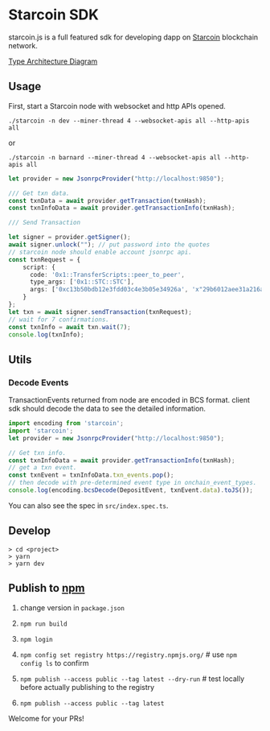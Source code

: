 # Starcoin SDK

starcoin.js is a full featured sdk for developing dapp on [Starcoin](https://github.com/starcoinorg/starcoin) blockchain network.

[Type Architecture Diagram](./src/lib/README.md)

## Usage

First, start a Starcoin node with websocket and http APIs opened.

``` shell
./starcoin -n dev --miner-thread 4 --websocket-apis all --http-apis all
```

or


``` shell
./starcoin -n barnard --miner-thread 4 --websocket-apis all --http-apis all
```


``` typescript
let provider = new JsonrpcProvider("http://localhost:9850");

/// Get txn data.
const txnData = await provider.getTransaction(txnHash);
const txnInfoData = await provider.getTransactionInfo(txnHash);

/// Send Transaction

let signer = provider.getSigner();
await signer.unlock(""); // put password into the quotes
// starcoin node should enable account jsonrpc api.
const txnRequest = {
    script: {
      code: '0x1::TransferScripts::peer_to_peer',
      type_args: ['0x1::STC::STC'],
      args: ['0xc13b50bdb12e3fdd03c4e3b05e34926a', 'x"29b6012aee31a216af67c3d05e21a092c13b50bdb12e3fdd03c4e3b05e34926a"', '100000u128'],
    }
};
let txn = await signer.sendTransaction(txnRequest);
// wait for 7 confirmations.
const txnInfo = await txn.wait(7);
console.log(txnInfo);
```

## Utils

### Decode Events

TransactionEvents returned from node are encoded in BCS format.
client sdk should decode the data to see the detailed information.


```js
import encoding from 'starcoin';
import 'starcoin';
let provider = new JsonrpcProvider("http://localhost:9850");

// Get txn info.
const txnInfoData = await provider.getTransactionInfo(txnHash);
// get a txn event.
const txnEvent = txnInfoData.txn_events.pop();
// then decode with pre-determined event type in onchain_event_types.
console.log(encoding.bcsDecode(DepositEvent, txnEvent.data).toJS());
```

You can also see the spec in `src/index.spec.ts`.

## Develop

```shell
> cd <project>
> yarn
> yarn dev
```

## Publish to [npm](https://www.npmjs.com/package/@starcoin/starcoin)

1. change version in `package.json`

2. `npm run build`

3. `npm login`

4. `npm config set registry https://registry.npmjs.org/`  # use `npm config ls` to confirm

5. `npm publish --access public --tag latest --dry-run` # test locally before actually publishing to the registry

6. `npm publish --access public --tag latest`

Welcome for your PRs! 
